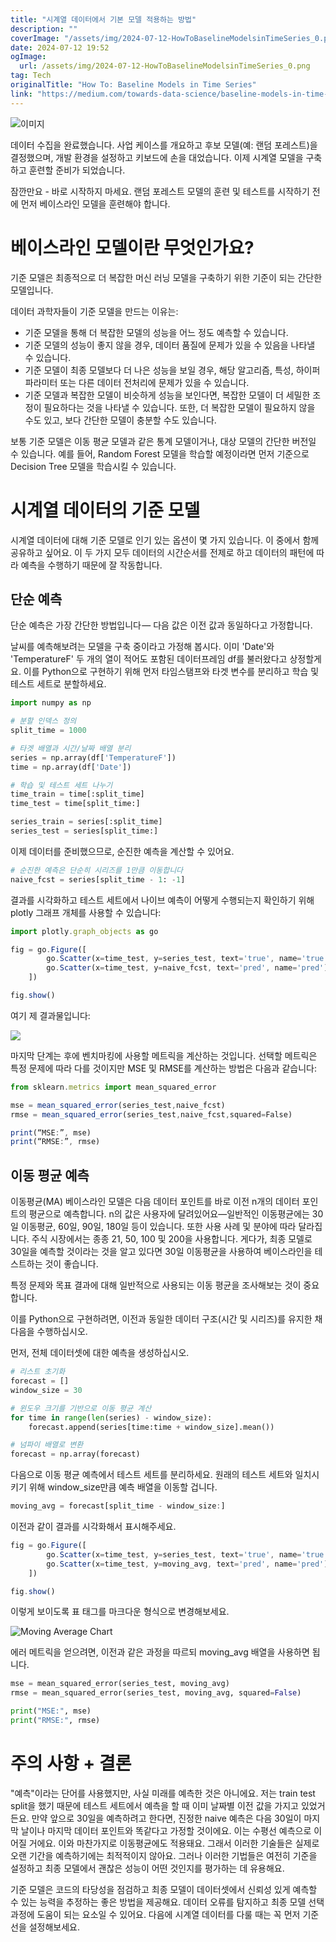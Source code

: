 ```yaml
---
title: "시계열 데이터에서 기본 모델 적용하는 방법"
description: ""
coverImage: "/assets/img/2024-07-12-HowToBaselineModelsinTimeSeries_0.png"
date: 2024-07-12 19:52
ogImage: 
  url: /assets/img/2024-07-12-HowToBaselineModelsinTimeSeries_0.png
tag: Tech
originalTitle: "How To: Baseline Models in Time Series"
link: "https://medium.com/towards-data-science/baseline-models-in-time-series-c76d44a826b3"
---
```




![이미지](/assets/img/2024-07-12-HowToBaselineModelsinTimeSeries_0.png)

데이터 수집을 완료했습니다. 사업 케이스를 개요하고 후보 모델(예: 랜덤 포레스트)을 결정했으며, 개발 환경을 설정하고 키보드에 손을 대었습니다. 이제 시계열 모델을 구축하고 훈련할 준비가 되었습니다.

잠깐만요 - 바로 시작하지 마세요. 랜덤 포레스트 모델의 훈련 및 테스트를 시작하기 전에 먼저 베이스라인 모델을 훈련해야 합니다.

# 베이스라인 모델이란 무엇인가요?


<div class="content-ad"></div>

기준 모델은 최종적으로 더 복잡한 머신 러닝 모델을 구축하기 위한 기준이 되는 간단한 모델입니다.

데이터 과학자들이 기준 모델을 만드는 이유는:

- 기준 모델을 통해 더 복잡한 모델의 성능을 어느 정도 예측할 수 있습니다.
- 기준 모델의 성능이 좋지 않을 경우, 데이터 품질에 문제가 있을 수 있음을 나타낼 수 있습니다.
- 기준 모델이 최종 모델보다 더 나은 성능을 보일 경우, 해당 알고리즘, 특성, 하이퍼파라미터 또는 다른 데이터 전처리에 문제가 있을 수 있습니다.
- 기준 모델과 복잡한 모델이 비슷하게 성능을 보인다면, 복잡한 모델이 더 세밀한 조정이 필요하다는 것을 나타낼 수 있습니다. 또한, 더 복잡한 모델이 필요하지 않을 수도 있고, 보다 간단한 모델이 충분할 수도 있습니다.

보통 기준 모델은 이동 평균 모델과 같은 통계 모델이거나, 대상 모델의 간단한 버전일 수 있습니다. 예를 들어, Random Forest 모델을 학습할 예정이라면 먼저 기준으로 Decision Tree 모델을 학습시킬 수 있습니다.

<div class="content-ad"></div>

# 시계열 데이터의 기준 모델

시계열 데이터에 대해 기준 모델로 인기 있는 옵션이 몇 가지 있습니다. 이 중에서 함께 공유하고 싶어요. 이 두 가지 모두 데이터의 시간순서를 전제로 하고 데이터의 패턴에 따라 예측을 수행하기 때문에 잘 작동합니다.

## 단순 예측

단순 예측은 가장 간단한 방법입니다 — 다음 값은 이전 값과 동일하다고 가정합니다.

<div class="content-ad"></div>

날씨를 예측해보려는 모델을 구축 중이라고 가정해 봅시다. 이미 'Date'와 'TemperatureF' 두 개의 열이 적어도 포함된 데이터프레임 df를 불러왔다고 상정할게요. 이를 Python으로 구현하기 위해 먼저 타임스탬프와 타겟 변수를 분리하고 학습 및 테스트 세트로 분할하세요.

```python
import numpy as np 

# 분할 인덱스 정의
split_time = 1000

# 타겟 배열과 시간/날짜 배열 분리
series = np.array(df['TemperatureF'])
time = np.array(df['Date'])

# 학습 및 테스트 세트 나누기
time_train = time[:split_time]
time_test = time[split_time:]

series_train = series[:split_time]
series_test = series[split_time:]
```

이제 데이터를 준비했으므로, 순진한 예측을 계산할 수 있어요.

```python
# 순진한 예측은 단순히 시리즈를 1만큼 이동합니다
naive_fcst = series[split_time - 1: -1]
```

<div class="content-ad"></div>

결과를 시각화하고 테스트 세트에서 나이브 예측이 어떻게 수행되는지 확인하기 위해 plotly 그래프 개체를 사용할 수 있습니다:

```js
import plotly.graph_objects as go

fig = go.Figure([
        go.Scatter(x=time_test, y=series_test, text='true', name='true'),
        go.Scatter(x=time_test, y=naive_fcst, text='pred', name='pred'),
    ])

fig.show()
```

여기 제 결과물입니다:

<img src="/assets/img/2024-07-12-HowToBaselineModelsinTimeSeries_1.png" />

<div class="content-ad"></div>

마지막 단계는 후에 벤치마킹에 사용할 메트릭을 계산하는 것입니다. 선택할 메트릭은 특정 문제에 따라 다를 것이지만 MSE 및 RMSE를 계산하는 방법은 다음과 같습니다:

```js
from sklearn.metrics import mean_squared_error

mse = mean_squared_error(series_test,naive_fcst)
rmse = mean_squared_error(series_test,naive_fcst,squared=False)

print(“MSE:”, mse)
print(“RMSE:”, rmse)
```

## 이동 평균 예측

이동평균(MA) 베이스라인 모델은 다음 데이터 포인트를 바로 이전 n개의 데이터 포인트의 평균으로 예측합니다. n의 값은 사용자에 달려있어요—일반적인 이동평균에는 30일 이동평균, 60일, 90일, 180일 등이 있습니다. 또한 사용 사례 및 분야에 따라 달라집니다. 주식 시장에서는 종종 21, 50, 100 및 200을 사용합니다. 게다가, 최종 모델로 30일을 예측할 것이라는 것을 알고 있다면 30일 이동평균을 사용하여 베이스라인을 테스트하는 것이 좋습니다.

<div class="content-ad"></div>

특정 문제와 목표 결과에 대해 일반적으로 사용되는 이동 평균을 조사해보는 것이 중요합니다.

이를 Python으로 구현하려면, 이전과 동일한 데이터 구조(시간 및 시리즈)를 유지한 채 다음을 수행하십시오.

먼저, 전체 데이터셋에 대한 예측을 생성하십시오.

```python
# 리스트 초기화
forecast = []
window_size = 30

# 윈도우 크기를 기반으로 이동 평균 계산
for time in range(len(series) - window_size):
    forecast.append(series[time:time + window_size].mean())

# 넘파이 배열로 변환
forecast = np.array(forecast)
```

<div class="content-ad"></div>

다음으로 이동 평균 예측에서 테스트 세트를 분리하세요. 원래의 테스트 세트와 일치시키기 위해 window_size만큼 예측 배열을 이동할 겁니다.

```js
moving_avg = forecast[split_time - window_size:]
```

이전과 같이 결과를 시각화해서 표시해주세요.

```js
fig = go.Figure([
        go.Scatter(x=time_test, y=series_test, text='true', name='true'),
        go.Scatter(x=time_test, y=moving_avg, text='pred', name='pred'),
    ])

fig.show()
```

<div class="content-ad"></div>

이렇게 보이도록 표 태그를 마크다운 형식으로 변경해보세요. 

![Moving Average Chart](/assets/img/2024-07-12-HowToBaselineModelsinTimeSeries_2.png)

에러 메트릭을 얻으려면, 이전과 같은 과정을 따르되 moving_avg 배열을 사용하면 됩니다.

```python
mse = mean_squared_error(series_test, moving_avg)
rmse = mean_squared_error(series_test, moving_avg, squared=False)

print("MSE:", mse)
print("RMSE:", rmse)
```

<div class="content-ad"></div>

# 주의 사항 + 결론

"예측"이라는 단어를 사용했지만, 사실 미래를 예측한 것은 아니에요. 저는 train test split을 했기 때문에 테스트 세트에서 예측을 할 때 이미 날짜별 이전 값을 가지고 있었거든요. 만약 앞으로 30일을 예측하려고 한다면, 진정한 naive 예측은 다음 30일이 마지막 날이나 마지막 데이터 포인트와 똑같다고 가정할 것이에요. 이는 수평선 예측으로 이어질 거에요. 이와 마찬가지로 이동평균에도 적용돼요. 그래서 이러한 기술들은 실제로 오랜 기간을 예측하기에는 최적적이지 않아요. 그러나 이러한 기법들은 여전히 기준을 설정하고 최종 모델에서 괜찮은 성능이 어떤 것인지를 평가하는 데 유용해요.

기준 모델은 코드의 타당성을 점검하고 최종 모델이 데이터셋에서 신뢰성 있게 예측할 수 있는 능력을 추정하는 좋은 방법을 제공해요. 데이터 오류를 탐지하고 최종 모델 선택 과정에 도움이 되는 요소일 수 있어요. 다음에 시계열 데이터를 다룰 때는 꼭 먼저 기준선을 설정해보세요.